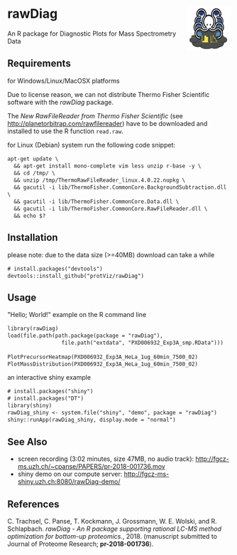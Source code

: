 # rawDiag <img src="inst/shiny/demo/www/octopussy.png" align="right" width="100px" />

An R package for Diagnostic Plots for Mass Spectrometry Data

## Requirements  
for Windows/Linux/MacOSX platforms

Due to license reason, we can not distribute Thermo Fisher Scientific software with the *rawDiag* package.


The *New RawFileReader from Thermo Fisher Scientific* (see http://planetorbitrap.com/rawfilereader)
have to be downloaded and installed to use the R function `read.raw`.

for Linux (Debian) system run the following code snippet:
```{sh}
apt-get update \
  && apt-get install mono-complete vim less unzip r-base -y \
  && cd /tmp/ \
  && unzip /tmp/ThermoRawFileReader_linux.4.0.22.nupkg \
  && gacutil -i lib/ThermoFisher.CommonCore.BackgroundSubtraction.dll \
  && gacutil -i lib/ThermoFisher.CommonCore.Data.dll \
  && gacutil -i lib/ThermoFisher.CommonCore.RawFileReader.dll \
  && echo $?
```

## Installation

please note: due to the data size (>=40MB) download can take a while
```{r}
# install.packages("devtools")
devtools::install_github("protViz/rawDiag")
```


## Usage

"Hello; World!" example on the R command line

```{r}
library(rawDiag)
load(file.path(path.package(package = "rawDiag"),
                 file.path("extdata", "PXD006932_Exp3A_smp.RData")))
                 
PlotPrecursorHeatmap(PXD006932_Exp3A_HeLa_1ug_60min_7500_02)
PlotMassDistribution(PXD006932_Exp3A_HeLa_1ug_60min_7500_02)
```

an interactive shiny example

```{r}
# install.packages("shiny")
# install.packages("DT")
library(shiny)
rawDiag_shiny <- system.file("shiny", "demo", package = "rawDiag")
shiny::runApp(rawDiag_shiny, display.mode = "normal")
```


## See Also

- screen recording (3:02 minutes, size 47MB, no audio track): http://fgcz-ms.uzh.ch/~cpanse/PAPERS/pr-2018-001736.mov
- shiny demo on our compute server: http://fgcz-ms-shiny.uzh.ch:8080/rawDiag-demo/

## References

C. Trachsel, C. Panse, T. Kockmann, J. Grossmann, W. E. Wolski, and R. Schlapbach. *rawDiag - An R package supporting rational LC-MS method optimization for bottom-up proteomics.*, 2018. (manuscript submitted to Journal of Proteome Research; **pr-2018-001736**).

